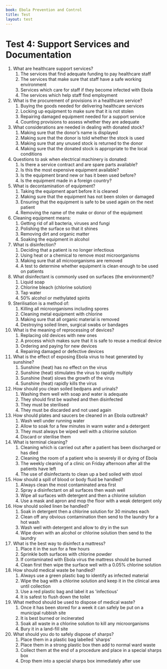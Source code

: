```yaml
---
book: Ebola Prevention and Control
title: Test
layout: test
---
```


# Test 4: Support Services and Documentation

1.	What are healthcare support services?
	1.	The services that find adequate funding to pay healthcare staff
	1.	The services that make sure that staff have a safe working environment
	1.	Services which care for staff if they become infected with Ebola
	1.	The services which help staff find employment
2.	What is the procurement of provisions in a healthcare service?
	1.	Buying the goods needed for delivering healthcare services
	1.	Locking up equipment to make sure that it is not stolen
	1.	Repairing damaged equipment needed for a support service
	1.	Counting provisions to assess whether they are adequate
3.	What considerations are needed in dealing with donated stock?
	1.	Making sure that the donor’s name is displayed
	1.	Making sure that the donor is told whether the stock is used
	1.	Making sure that any unused stock is returned to the donor
	1.	Making sure that the donated stock is appropriate to the local conditions
4.	Questions to ask when electrical machinery is donated:
	1.	Is there a service contract and are spare parts available?
	1.	Is this the most expensive equipment available?
	1.	Is the equipment brand new or has it been used before?
	1.	Is the equipment made in a foreign country?
5.	What is decontamination of equipment?
	1.	Taking the equipment apart before it is cleaned
	1.	Making sure that the equipment has not been stolen or damaged
	1.	Ensuring that the equipment is safe to be used again on the next patient
	1.	Removing the name of the make or donor of the equipment
6.	Cleaning equipment means:
	1.	Getting rid of all bacteria, viruses and fungi
	1.	Polishing the surface so that it shines
	1.	Removing dirt and organic matter
	1.	Soaking the equipment in alcohol
7.	What is disinfection?
	1.	Deciding that a patient is no longer infectious
	1.	Using heat or a chemical to remove most microorganisms
	1.	Making sure that all microorganisms are removed
	1.	A test to determine whether equipment is clean enough to be used on patients
8.	What disinfectant is commonly used on surfaces (the environment)?
	1.	Liquid soap
	1.	Chlorine bleach (chlorine solution)
	1.	Tap water
	1.	50% alcohol or methylated spirits
9.	Sterilisation is a method of:
	1.	Killing all microorganisms including spores
	1.	Cleaning metal equipment with chlorine
	1.	Making sure that all organic material is removed
	1.	Destroying soiled linen, surgical swabs or bandages
10.	What is the meaning of reprocessing of devices?
	1.	Replacing old devices with new ones
	1.	A process which makes sure that it is safe to reuse a medical device
	1.	Ordering and paying for new devices
	1.	Repairing damaged or defective devices
11.	What is the effect of exposing Ebola virus to heat generated by sunshine?
	1.	Sunshine (heat) has no effect on the virus
	1.	Sunshine (heat) stimulates the virus to rapidly multiply
	1.	Sunshine (heat) slows the growth of the virus
	1.	Sunshine (heat) rapidly kills the virus
12.	How should you clean soiled bedpans and urinals?
	1.	Washing them well with soap and water is adequate
	1.	They should first be washed and then disinfected
	1.	They must be sterilised
	1.	They must be discarded and not used again
13.	How should plates and saucers be cleaned in an Ebola outbreak?
	1.	Wash well under running water
	1.	Allow to soak for a few minutes in warm water and a detergent
	1.	They must always be wiped well with a chlorine solution
	1.	Discard or sterilise them
14.	What is terminal cleaning?
	1.	Cleaning which is carried out after a patient has been discharged or has died
	1.	Cleaning the room of a patient who is severely ill or dying of Ebola
	1.	The weekly cleaning of a clinic on Friday afternoon after all the patients have left
	1.	The use of disinfectants to clean up a bed soiled with stool
15.	How should a spill of blood or body fluid be handled?
	1.	Always clean the most contaminated area first
	1.	Spray a disinfectant on all surfaces then wash well
	1.	Wipe all surfaces with detergent and then a chlorine solution
	1.	Use a mask and apron and mop the floor with a weak detergent only
16.	How should soiled linen be handled?
	1.	Soak in detergent then a chlorine solution for 30 minutes each
	1.	Clean off any obvious contamination then send to the laundry for a hot wash
	1.	Wash well with detergent and allow to dry in the sun
	1.	Wipe down with an alcohol or chlorine solution then send to the laundry
17.	What is the best way to disinfect a mattress?
	1.	Place it in the sun for a few hours
	1.	Sprinkle both surfaces with chlorine powder
	1.	If contaminated with Ebola virus the mattress should be burned
	1.	Clean first then wipe the surface well with a 0.05% chlorine solution
18.	How should medical waste be handled?
	1.	Always use a green plastic bag to identify as infected material
	1.	Wipe the bag with a chlorine solution and keep it in the clinical area until collection
	1.	Use a red plastic bag and label it as 'infectious'
	1.	It is safest to flush down the toilet
19.	What method should be used to dispose of medical waste?
	1.	Once it has been stored for a week it can safely be put on a municipal rubbish site
	1.	It is best burned or incinerated
	1.	Soak all waste in a chlorine solution to kill any microorganisms
	1.	Bury it in a land-fill site
20.	What should you do to safely dispose of sharps?
	1.	Place them in a plastic bag labelled 'sharps'
	1.	Place them in a strong plastic box then add to normal ward waste
	1.	Collect them at the end of a procedure and place in a special sharps box
	1.	Drop them into a special sharps box immediately after use
	